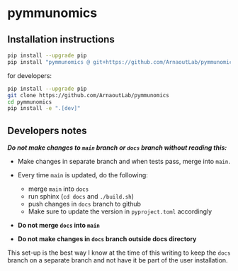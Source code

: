 # pymmunomics

## Installation instructions

```sh
pip install --upgrade pip
pip install "pymmunomics @ git+https://github.com/ArnaoutLab/pymmunomics"
```

for developers:
```sh
pip install --upgrade pip
git clone https://github.com/ArnaoutLab/pymmunomics
cd pymmunomics
pip install -e ".[dev]"
```

## Developers notes

***Do not make changes to `main` branch or `docs` branch without reading this:***

- Make changes in separate branch and when tests pass, merge into `main`.
- Every time `main` is updated, do the following:
  - merge `main` into `docs`
  - run sphinx (`cd docs` and `./build.sh`)
  - push changes in `docs` branch to github
  - Make sure to update the version in `pyproject.toml` accordingly

- **Do not merge `docs` into `main`**
- **Do not make changes in `docs` branch outside docs directory**

This set-up is the best way I know at the time of this writing to keep
the `docs` branch on a separate branch and not have it be part of the
user installation.
